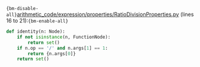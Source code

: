 `{bm-disable-all}`[arithmetic_code/expression/properties/RatioDivisionProperties.py](arithmetic_code/expression/properties/RatioDivisionProperties.py) (lines 16 to 21):`{bm-enable-all}`

```python
def identity(n: Node):
    if not isinstance(n, FunctionNode):
        return set()
    if n.op == '/' and n.args[1] == 1:
        return {n.args[0]}
    return set()
```